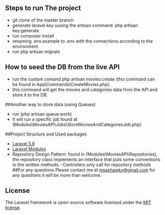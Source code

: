 

## Steps to run The project
- git clone of the master branch
- generate laravel key uusing the artisan command: php artisan key:generate
- run composer install
- renaming .env.example to .env with the connections according to the environment.
- run php artisan migrate


## How to seed the DB from the live API
- run the custom comand  php artisan movies:create (this command can be found in App\Commands\CreateMovies.php). 
- this command will get the movies and categories data from the API and store it to the DB.

##Another way to store data (using Queues)
- run (php artisan queue:work)
- It will run a specific job found at (Modules\MoviesAPI\Jobs\StoreMoviesAndCategoriesJob.php)

##Project Structure and Used packages
- [Laravel 5.8](https://laravel.com/docs/5.8)
- [Laravel Modules](https://github.com/nWidart/laravel-modules)
- Repository Design Pattern: found in (Modules\MoviesAPI\Repositories\), the repository class implements an interface that puts some conventions to the written methods.
-Controllers only call for repository methods
##For any questions
Please contact me at msashawky@gmail.com for any questions it will be more than welcome.
## License

The Laravel framework is open-source software licensed under the [MIT license](https://opensource.org/licenses/MIT).

